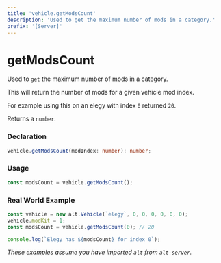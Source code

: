 ```yaml
---
title: 'vehicle.getModsCount'
description: 'Used to get the maximum number of mods in a category.'
prefix: '[Server]'
---
```


# getModsCount

Used to `get` the maximum number of mods in a category.

This will return the number of mods for a given vehicle mod index.

For example using this on an elegy with index `0` returned `20`.

Returns a `number`.

### Declaration

```typescript
vehicle.getModsCount(modIndex: number): number;
```

### Usage

```js
const modsCount = vehicle.getModsCount();
```

### Real World Example

```js
const vehicle = new alt.Vehicle(`elegy`, 0, 0, 0, 0, 0, 0);
vehicle.modKit = 1;
const modsCount = vehicle.getModsCount(0); // 20

console.log(`Elegy has ${modsCount} for index 0`);
```

_These examples assume you have imported `alt` from `alt-server`._